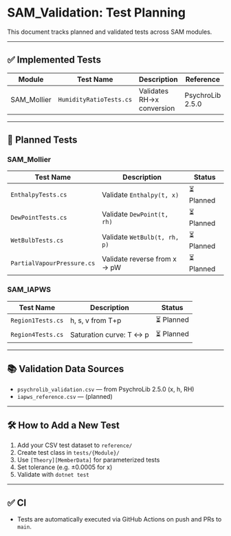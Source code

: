 # SAM_Validation: Test Planning

This document tracks planned and validated tests across SAM modules.

---

## ✅ Implemented Tests

| Module        | Test Name                  | Description                                       | Reference        |
|---------------|-----------------------------|---------------------------------------------------|------------------|
| SAM_Mollier   | `HumidityRatioTests.cs`     | Validates RH→x conversion                         | PsychroLib 2.5.0 |

---

## 🧪 Planned Tests

### SAM_Mollier

| Test Name                  | Description                                 | Status    |
|---------------------------|---------------------------------------------|-----------|
| `EnthalpyTests.cs`        | Validate `Enthalpy(t, x)`                   | ⏳ Planned |
| `DewPointTests.cs`        | Validate `DewPoint(t, rh)`                  | ⏳ Planned |
| `WetBulbTests.cs`         | Validate `WetBulb(t, rh, p)`                | ⏳ Planned |
| `PartialVapourPressure.cs`| Validate reverse from x → pW                | ⏳ Planned |

### SAM_IAPWS

| Test Name                  | Description                                 | Status    |
|---------------------------|---------------------------------------------|-----------|
| `Region1Tests.cs`         | h, s, v from T+p                            | ⏳ Planned |
| `Region4Tests.cs`         | Saturation curve: T ↔ p                     | ⏳ Planned |

---

## 📚 Validation Data Sources

- `psychrolib_validation.csv` — from PsychroLib 2.5.0 (x, h, RH)
- `iapws_reference.csv` — (planned)

---

## 🛠 How to Add a New Test

1. Add your CSV test dataset to `reference/`
2. Create test class in `tests/{Module}/`
3. Use `[Theory][MemberData]` for parameterized tests
4. Set tolerance (e.g. ±0.0005 for x)
5. Validate with `dotnet test`

---

## ✅ CI

- Tests are automatically executed via GitHub Actions on push and PRs to `main`.
